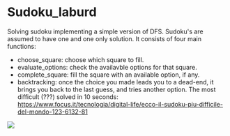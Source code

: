 # Sudoku_laburd
Solving sudoku implementing a simple version of DFS.
Sudoku's are assumed to have one and one only solution. It consists of four main functions:
- choose_square: choose which square to fill.
- evaluate_options: check the availavble options for that square.
- complete_square: fill the square with an available option, if any.
- backtracking: once the choice you made leads you to a dead-end, it brings you back to the last guess, and tries another option. 
The most difficult (???) solved in 10 seconds: https://www.focus.it/tecnologia/digital-life/ecco-il-sudoku-piu-difficile-del-mondo-123-6132-81

![](https://www.focus.it/site_stored/imgs/0001/011/sudokuinkala.630x360.jpg)
